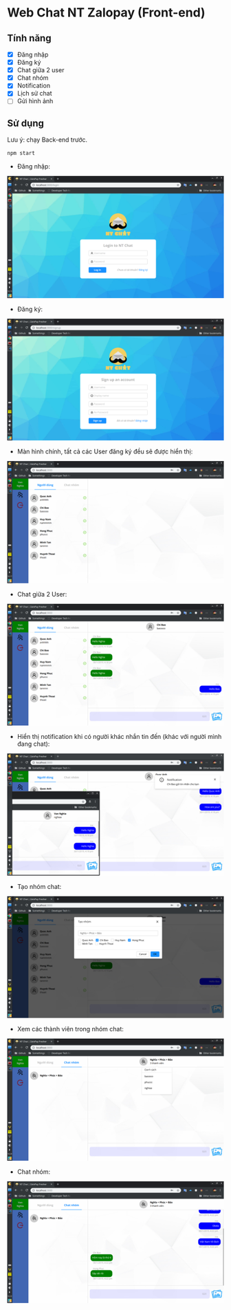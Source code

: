 # Web Chat NT Zalopay (Front-end)

## Tính năng

- [x] Đăng nhập
- [x] Đăng ký
- [x] Chat giữa 2 user
- [x] Chat nhóm
- [x] Notification
- [x] Lịch sử chat
- [ ] Gửi hình ảnh

## Sử dụng

Lưu ý: chạy Back-end trước.
````sh
npm start
````

- Đăng nhập:

![Login](./screenshots/login.png)

- Đăng ký:

![Signup](./screenshots/signup.png)

- Màn hình chính, tất cả các User đăng ký đều sẽ được hiển thị:

![Main](./screenshots/main.png)

- Chat giữa 2 User:

![Chat](./screenshots/chat.png)

- Hiển thị notification khi có người khác nhắn tin đến (khác với người mình đang chat):

![Notification](./screenshots/notification.png)

- Tạo nhóm chat:

![Create group](./screenshots/create-group.png)

- Xem các thành viên trong nhóm chat:

![group](./screenshots/group.png)

- Chat nhóm:

![chat group](./screenshots/chat-group.png)

